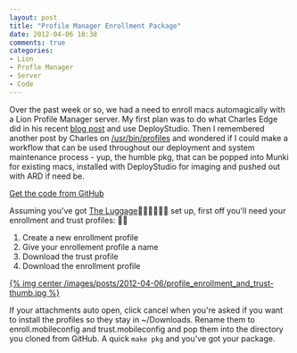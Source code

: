 ```yaml
---
layout: post
title: "Profile Manager Enrollment Package"
date: 2012-04-06 10:38
comments: true
categories: 
- Lion
- Profle Manager
- Server
- Code
---
```

Over the past week or so, we had a need to enroll macs automagically with a Lion Profile Manager server. My first plan was to do what Charles Edge did in his recent [blog post](http://krypted.com/mac-os-x/automating-profile-manager-enrollment-through-deploystudio/) and use DeployStudio. Then I remembered another post by Charles on [/usr/bin/profiles](http://krypted.com/iphone/profile-manager-and-profiles/) and wondered if I could make a workflow that can be used throughout our deployment and system maintenance process - yup, the humble pkg, that can be popped into Munki for existing macs, installed with DeployStudio for imaging and pushed out with ARD if need be. 

[Get the code from GitHub](https://github.com/grahamgilbert/Profile-Manager-Enrollment)

Assuming you've got [The Luggage](https://github.com/unixorn/luggage) set up, first off you'll need your enrollment and trust profiles:

1.	Create a new enrollment profile
2. Give your enrollement profile a name
3. Download the trust profile
4. Download the enrollment profile

[{% img  center /images/posts/2012-04-06/profile_enrollment_and_trust-thumb.jpg %}](/images/posts/2012-04-06/profile_enrollment_and_trust-full.jpg)

If your attachments auto open, click cancel when you're asked if you want to install the profiles so they stay in ~/Downloads. Rename them to enroll.mobileconfig and trust.mobileconfig and pop them into the directory you cloned from GitHub. A quick `make pkg` and you've got your package.